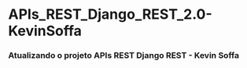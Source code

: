# APIs_REST_Django_REST_2.0-KevinSoffa
<h3> Atualizando o projeto APIs REST Django REST - Kevin Soffa
